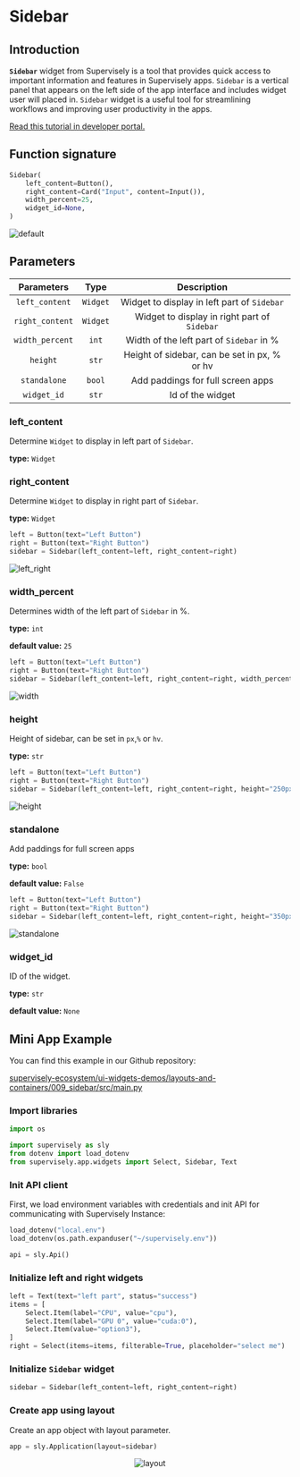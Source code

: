 # Sidebar

## Introduction

**`Sidebar`** widget from Supervisely is a tool that provides quick access to important information and features in Supervisely apps. `Sidebar` is a vertical panel that appears on the left side of the app interface and includes widget user will placed in. `Sidebar` widget is a useful tool for streamlining workflows and improving user productivity in the apps.

[Read this tutorial in developer portal.](https://developer.supervisely.com/app-development/widgets/layouts-and-containers/sidebar)

## Function signature

```python
Sidebar(
    left_content=Button(),
    right_content=Card("Input", content=Input()),
    width_percent=25,
    widget_id=None,
)
```

![default](https://user-images.githubusercontent.com/79905215/224029407-3e2d1e59-2210-4069-b106-1ccbd112b5b5.png)

## Parameters

|   Parameters    |   Type   |                 Description                  |
| :-------------: | :------: | :------------------------------------------: |
| `left_content`  | `Widget` | Widget to display in left part of `Sidebar`  |
| `right_content` | `Widget` | Widget to display in right part of `Sidebar` |
| `width_percent` |  `int`   |   Width of the left part of `Sidebar` in %   |
|    `height`     |  `str`   | Height of sidebar, can be set in px, % or hv |
|  `standalone`   |  `bool`  |      Add paddings for full screen apps       |
|   `widget_id`   |  `str`   |               Id of the widget               |

### left_content

Determine `Widget` to display in left part of `Sidebar`.

**type:** `Widget`

### right_content

Determine `Widget` to display in right part of `Sidebar`.

**type:** `Widget`

```python
left = Button(text="Left Button")
right = Button(text="Right Button")
sidebar = Sidebar(left_content=left, right_content=right)
```

![left_right](https://user-images.githubusercontent.com/120389559/218466287-28579783-ceb6-4f50-aea3-87c24b11d968.png)

### width_percent

Determines width of the left part of `Sidebar` in %.

**type:** `int`

**default value:** `25`

```python
left = Button(text="Left Button")
right = Button(text="Right Button")
sidebar = Sidebar(left_content=left, right_content=right, width_percent=75)
```

![width](https://user-images.githubusercontent.com/120389559/218466726-aab7e4d6-319b-4bcc-b7b6-4aa324269ac6.png)

### height

Height of sidebar, can be set in `px`,`%` or `hv`.

**type:** `str`

```python
left = Button(text="Left Button")
right = Button(text="Right Button")
sidebar = Sidebar(left_content=left, right_content=right, height="250px")
```

![height](https://github.com/supervisely-ecosystem/ui-widgets-demos/assets/48913536/b25faee3-69df-48d7-ac68-1c955dbb0f0f)

### standalone

Add paddings for full screen apps

**type:** `bool`

**default value:** `False`

```python
left = Button(text="Left Button")
right = Button(text="Right Button")
sidebar = Sidebar(left_content=left, right_content=right, height="350px", standalone=True)
```

![standalone](https://github.com/supervisely-ecosystem/ui-widgets-demos/assets/48913536/e78afe2f-3c82-4aae-8818-46ee4aa280a6)

### widget_id

ID of the widget.

**type:** `str`

**default value:** `None`

## Mini App Example

You can find this example in our Github repository:

[supervisely-ecosystem/ui-widgets-demos/layouts-and-containers/009_sidebar/src/main.py](https://github.com/supervisely-ecosystem/ui-widgets-demos/blob/master/layouts-and-containers/009_sidebar/src/main.py)

### Import libraries

```python
import os

import supervisely as sly
from dotenv import load_dotenv
from supervisely.app.widgets import Select, Sidebar, Text
```

### Init API client

First, we load environment variables with credentials and init API for communicating with Supervisely Instance:

```python
load_dotenv("local.env")
load_dotenv(os.path.expanduser("~/supervisely.env"))

api = sly.Api()
```

### Initialize left and right widgets

```python
left = Text(text="left part", status="success")
items = [
    Select.Item(label="CPU", value="cpu"),
    Select.Item(label="GPU 0", value="cuda:0"),
    Select.Item(value="option3"),
]
right = Select(items=items, filterable=True, placeholder="select me")
```

### Initialize `Sidebar` widget

```python
sidebar = Sidebar(left_content=left, right_content=right)
```

### Create app using layout

Create an app object with layout parameter.

```python
app = sly.Application(layout=sidebar)
```

<p align="center">
  <img src="https://user-images.githubusercontent.com/120389559/218459213-d0e7e1f3-b073-47c0-a759-b3741cb1df2a.gif" alt="layout" />
</p>
